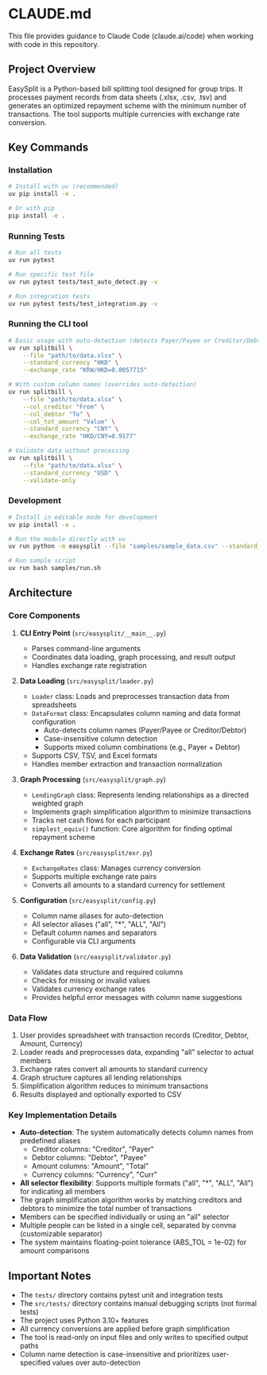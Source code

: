 # CLAUDE.md

This file provides guidance to Claude Code (claude.ai/code) when working with code in this repository.

## Project Overview

EasySplit is a Python-based bill splitting tool designed for group trips. It processes payment records from data sheets (.xlsx, .csv, .tsv) and generates an optimized repayment scheme with the minimum number of transactions. The tool supports multiple currencies with exchange rate conversion.

## Key Commands

### Installation
```bash
# Install with uv (recommended)
uv pip install -e .

# Or with pip
pip install -e .
```

### Running Tests
```bash
# Run all tests
uv run pytest

# Run specific test file
uv run pytest tests/test_auto_detect.py -v

# Run integration tests
uv run pytest tests/test_integration.py -v
```

### Running the CLI tool
```bash
# Basic usage with auto-detection (detects Payer/Payee or Creditor/Debtor columns)
uv run splitbill \
    --file "path/to/data.xlsx" \
    --standard_currency "HKD" \
    --exchange_rate "KRW/HKD=0.0057715"

# With custom column names (overrides auto-detection)
uv run splitbill \
    --file "path/to/data.xlsx" \
    --col_creditor "From" \
    --col_debtor "To" \
    --col_tot_amount "Value" \
    --standard_currency "CNY" \
    --exchange_rate "HKD/CNY=0.9177"

# Validate data without processing
uv run splitbill \
    --file "path/to/data.xlsx" \
    --standard_currency "USD" \
    --validate-only
```

### Development
```bash
# Install in editable mode for development
uv pip install -e .

# Run the module directly with uv
uv run python -m easysplit --file "samples/sample_data.csv" --standard_currency "HKD"

# Run sample script
uv run bash samples/run.sh
```

## Architecture

### Core Components

1. **CLI Entry Point** (`src/easysplit/__main__.py`)
   - Parses command-line arguments
   - Coordinates data loading, graph processing, and result output
   - Handles exchange rate registration

2. **Data Loading** (`src/easysplit/loader.py`)
   - `Loader` class: Loads and preprocesses transaction data from spreadsheets
   - `DataFormat` class: Encapsulates column naming and data format configuration
     - Auto-detects column names (Payer/Payee or Creditor/Debtor)
     - Case-insensitive column detection
     - Supports mixed column combinations (e.g., Payer + Debtor)
   - Supports CSV, TSV, and Excel formats
   - Handles member extraction and transaction normalization

3. **Graph Processing** (`src/easysplit/graph.py`)
   - `LendingGraph` class: Represents lending relationships as a directed weighted graph
   - Implements graph simplification algorithm to minimize transactions
   - Tracks net cash flows for each participant
   - `simplest_equiv()` function: Core algorithm for finding optimal repayment scheme

4. **Exchange Rates** (`src/easysplit/exr.py`)
   - `ExchangeRates` class: Manages currency conversion
   - Supports multiple exchange rate pairs
   - Converts all amounts to a standard currency for settlement

5. **Configuration** (`src/easysplit/config.py`)
   - Column name aliases for auto-detection
   - All selector aliases ("all", "*", "ALL", "All")
   - Default column names and separators
   - Configurable via CLI arguments

6. **Data Validation** (`src/easysplit/validator.py`)
   - Validates data structure and required columns
   - Checks for missing or invalid values
   - Validates currency exchange rates
   - Provides helpful error messages with column name suggestions

### Data Flow

1. User provides spreadsheet with transaction records (Creditor, Debtor, Amount, Currency)
2. Loader reads and preprocesses data, expanding "all" selector to actual members
3. Exchange rates convert all amounts to standard currency
4. Graph structure captures all lending relationships
5. Simplification algorithm reduces to minimum transactions
6. Results displayed and optionally exported to CSV

### Key Implementation Details

- **Auto-detection**: The system automatically detects column names from predefined aliases
  - Creditor columns: "Creditor", "Payer"
  - Debtor columns: "Debtor", "Payee"
  - Amount columns: "Amount", "Total"
  - Currency columns: "Currency", "Curr"
- **All selector flexibility**: Supports multiple formats ("all", "*", "ALL", "All") for indicating all members
- The graph simplification algorithm works by matching creditors and debtors to minimize the total number of transactions
- Members can be specified individually or using an "all" selector
- Multiple people can be listed in a single cell, separated by comma (customizable separator)
- The system maintains floating-point tolerance (ABS_TOL = 1e-02) for amount comparisons

## Important Notes

- The `tests/` directory contains pytest unit and integration tests
- The `src/tests/` directory contains manual debugging scripts (not formal tests)
- The project uses Python 3.10+ features
- All currency conversions are applied before graph simplification
- The tool is read-only on input files and only writes to specified output paths
- Column name detection is case-insensitive and prioritizes user-specified values over auto-detection